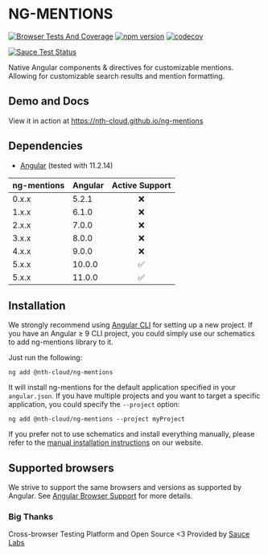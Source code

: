 # NG-MENTIONS

[![Browser Tests And Coverage](https://github.com/nth-cloud/ng-mentions/actions/workflows/browser-tests.yml/badge.svg)](https://github.com/nth-cloud/ng-mentions/actions/workflows/browser-tests.yml)
[![npm version](https://badge.fury.io/js/%40nth-cloud%2Fng-mentions.svg)](https://badge.fury.io/js/%40nth-cloud%2Fng-mentions)
[![codecov](https://codecov.io/gh/nth-cloud/ng-mentions/branch/master/graph/badge.svg)](https://codecov.io/gh/nth-cloud/ng-mentions)

[![Sauce Test Status](https://saucelabs.com/browser-matrix/ng-mentions.svg)](https://saucelabs.com/u/ng-mentions)

Native Angular components & directives for customizable mentions. Allowing for customizable search results and mention formatting.

## Demo and Docs

View it in action at https://nth-cloud.github.io/ng-mentions

## Dependencies
* [Angular](https://angular.io) (tested with 11.2.14)

| ng-mentions | Angular | Active Support |
| ----------- | ------- |:---------:|
| 0.x.x       | 5.2.1   | :x: |
| 1.x.x       | 6.1.0   | :x: |
| 2.x.x       | 7.0.0   | :x: |
| 3.x.x       | 8.0.0   | :x: |
| 4.x.x       | 9.0.0   | :x: |
| 5.x.x       | 10.0.0  | :white_check_mark: |
| 5.x.x       | 11.0.0  | :white_check_mark: |

## Installation

We strongly recommend using [Angular CLI](https://cli.angular.io) for setting up a new project. If you have an Angular &ge; 9 CLI project, you could simply use our schematics to add ng-mentions library to it.

Just run the following:

```shell
ng add @nth-cloud/ng-mentions
```

It will install ng-mentions for the default application specified in your `angular.json`.
If you have multiple projects and you want to target a specific application, you could specify the `--project` option:

```shell
ng add @nth-cloud/ng-mentions --project myProject
```

If you prefer not to use schematics and install everything manually, please refer to the
[manual installation instructions](https://nth-cloud.github.io/ng-mentions/#/home) on our website.

## Supported browsers
We strive to support the same browsers and versions as supported by Angular.
See [Angular Browser Support](https://github.com/angular/angular/blob/master/README.md) for more details.

### Big Thanks

Cross-browser Testing Platform and Open Source <3 Provided by [Sauce Labs](https://saucelabs.com)

